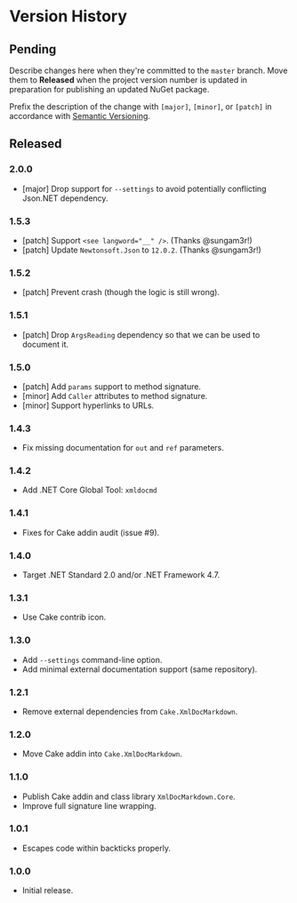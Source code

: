 # Version History

## Pending

Describe changes here when they're committed to the `master` branch. Move them to **Released** when the project version number is updated in preparation for publishing an updated NuGet package.

Prefix the description of the change with `[major]`, `[minor]`, or `[patch]` in accordance with [Semantic Versioning](https://semver.org/).

## Released

### 2.0.0

* [major] Drop support for `--settings` to avoid potentially conflicting Json.NET dependency.

### 1.5.3

* [patch] Support `<see langword="__" />`. (Thanks @sungam3r!)
* [patch] Update `Newtonsoft.Json` to `12.0.2`. (Thanks @sungam3r!)

### 1.5.2

* [patch] Prevent crash (though the logic is still wrong).

### 1.5.1

* [patch] Drop `ArgsReading` dependency so that we can be used to document it.

### 1.5.0

* [patch] Add `params` support to method signature.
* [minor] Add `Caller` attributes to method signature.
* [minor] Support hyperlinks to URLs.

### 1.4.3

* Fix missing documentation for `out` and `ref` parameters.

### 1.4.2

* Add .NET Core Global Tool: `xmldocmd`

### 1.4.1

* Fixes for Cake addin audit (issue #9).

### 1.4.0

* Target .NET Standard 2.0 and/or .NET Framework 4.7.

### 1.3.1

* Use Cake contrib icon.

### 1.3.0

* Add `--settings` command-line option.
* Add minimal external documentation support (same repository).

### 1.2.1

* Remove external dependencies from `Cake.XmlDocMarkdown`.

### 1.2.0

* Move Cake addin into `Cake.XmlDocMarkdown`.

### 1.1.0

* Publish Cake addin and class library `XmlDocMarkdown.Core`.
* Improve full signature line wrapping.

### 1.0.1

* Escapes code within backticks properly.

### 1.0.0

* Initial release.
